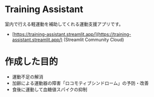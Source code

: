 # Training Assistant
室内で行える軽運動を補助してくれる運動支援アプリです。
- [https://training-assistant.streamlit.app/](https://training-assistant.streamlit.app/) (Streamlit Community Cloud)

# 作成した目的
- 運動不足の解消
- 加齢による運動器の障害「ロコモティブシンドローム」の予防・改善
- 食後に運動して血糖値スパイクの抑制
